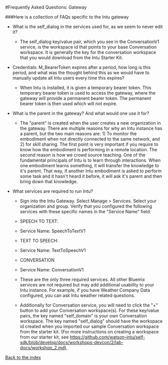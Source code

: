 #Frequently Asked Questions: Gateway

###Here is a collection of FAQs specific to the Intu gateway

* What is the self_dialog in the services used for, as we seem to never edit it?
  * The self_dialog key/value pair, which you see in the ConversationV1 service, is the workspace id that points to your base Conversation workspace.  It is generally the key for the conversation workspace that you would download from the Intu Starter Kit.

* Credentials: M_BearerToken expires after a period, how long is this period, and what was the thought behind this as we would have to manually update all Intu users every time this expires?
  * When Intu is installed, it is given a temporary bearer token. This temporary bearer token is used to access the gateway, where the gateway will provide a permanent bearer token. The permanent bearer token is then used which will not expire. 

* What is the parent in the gateway? And what would one use it for?
  * The "parent" is created when the user creates a new organization in the gateway. There are multiple reasons for why an Intu instance has a parent, but the two main reasons are: 1) To monitor the embodiment when not directly connected to the same network, and 2) for skill sharing. The first point is very important if you require to know how the embodiment is performing in a remote location. The second reason is how we crowd source teaching. One of the fundamental principals of Intu is to learn through interactions. When one embodiment learns something, it will transfer the knowledge to it's parent. That way, if another Intu embodiment is asked to perform some task and it hasn't heard it before, it will ask it's parent and then bring down that knowledge.
  
* What services are required to run Intu?
  * Sign into the Intu Gateway. Select Manage > Services. Select your organization and group. Verify that you configured the following services with these specific names in the "Service Name" field:
   
   * SPEECH TO TEXT:
   * Service Name: SpeechToTextV1
   
   * TEXT TO SPEECH:
   * Service Name: TextToSpeechV1
   
   * CONVERSATION
   * Service Name: ConversationV1
   
   * These are the only three required services.  All other Bluemix services are not required but may add additional usability to your Intu instance.  For example, if you have Weather Company Data configured, you can ask Intu weather related questions.
   * Additionally for Conversation service, you will need to click the "+" button to add your Conversation workspace(s). For these key/value pairs, the key named "self_domain" is your own Conversation workspace. The key named "self_dialog" should have the workspace id created when you imported our sample Conversation workspace from the starter kit. (For more instructions on creating a workspace from our starter kit, see https://github.com/watson-intu/self-sdk/blob/develop/docs/workshops-devcon/2/lab-docs/workshop_2.md),













[Back to the index](../../README.md)
